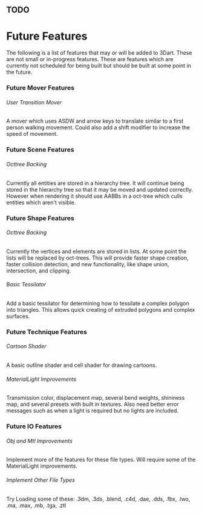 TODO
--------------------------------------------------

# Future Features
The following is a list of features that may or will be added to 3Dart.
These are not small or in-progress features. These are features which
are currently not scheduled for being built but should be built at some
point in the future.

### Future Mover Features
###### User Transition Mover
A mover which uses ASDW and arrow keys to translate similar
to a first person walking movement. Could also add a shift modifier
to increase the speed of movement.

### Future Scene Features
###### Octtree Backing
Currently all entities are stored in a hierarchy tree.
It will continue being stored in the hierarchy tree so that it may be
moved and updated correctly. However when rendering it should use
AABBs in a oct-tree which culls entities which aren't visible.

### Future Shape Features
###### Octtree Backing
Currently the vertices and elements are stored in lists.
At some point the lists will be replaced by oct-trees.
This will provide faster shape creation, faster collision detection,
and new functionality, like shape union, intersection, and clipping.

###### Basic Tessilator
Add a basic tessilator for determining how to tessilate a complex
polygon into triangles. This allows quick creating of extruded polygons
and complex surfaces.

### Future Technique Features
###### Cartoon Shader
A basic outline shader and cell shader for drawing cartoons.

###### MaterialLight Improvements
Transmission color, displacement map, several bend weights,
shininess map, and several presets with built in textures.
Also need better error messages such as when a light is
required but no lights are included.

### Future IO Features
###### Obj and Mtl Improvements
Implement more of the features for these file types.
Will require some of the MaterialLight improvements.

###### Implement Other File Types
Try Loading some of these:
.3dm, .3ds, .blend, .c4d, .dae, .dds,
.fbx, .lwo, .ma, .max, .mb, .tga, .ztl
